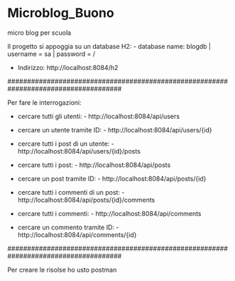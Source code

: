 # Microblog_Buono
 micro blog per scuola
 
 Il progetto si appoggia su un database H2:    - database name: blogdb
                                               | username = sa
                                               | password = /
                                               
 - Indirizzo: http://localhost:8084/h2

#####################################################################################
 
 Per fare le interrogazioni:
 
   - cercare tutti gli utenti:
                         - http://localhost:8084/api/users
   - cercare un utente tramite ID:
                         - http://localhost:8084/api/users/{id}
   - cercare tutti i post di un utente:
                         - http://localhost:8084/api/users/{id}/posts
   
   - cercare tutti i post:
                         - http://localhost:8084/api/posts
   - cercare un post tramite ID:
                         - http://localhost:8084/api/posts/{id}
   - cercare tutti i commenti di un post:
                         - http://localhost:8084/api/posts/{id}/comments
   
   - cercare tutti i commenti:
                         - http://localhost:8084/api/comments
   - cercare un commento tramite ID:
                         - http://localhost:8084/api/comments/{id}
                         
#####################################################################################

Per creare le risolse ho usto postman
